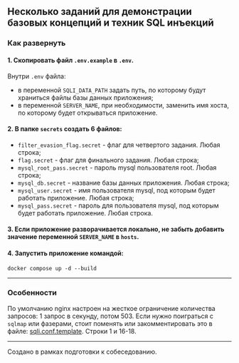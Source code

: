 ## Несколько заданий для демонстрации базовых концепций и техник SQL инъекций

### Как развернуть

#### 1. Скопировать файл `.env.example` в `.env`.
Внутри `.env` файла:

- в переменной `SQLI_DATA_PATH` задать путь, по которому будут храниться файлы базы данных приложения;
- в переменной `SERVER_NAME`, при необходимости, заменить имя хоста, по которому будет открываться приложение.

#### 2. В папке `secrets` создать 6 файлов:

- `filter_evasion_flag.secret` - флаг для четвертого задания. Любая строка;
- `flag.secret` - флаг для финального задания. Любая строка;
- `mysql_root_pass.secret` - пароль mysql пользователя root. Любая строка;
- `mysql_db.secret` - название базы данных приложения. Любая строка;
- `mysql_user.secret` - имя пользователя mysql, под которым будет работать приложение. Любая строка;
- `mysql_pass.secret` - пароль для пользователя mysql, под которым будет работать приложение. Любая строка.

#### 3. Если приложение разворачивается локально, не забыть добавить значение переменной `SERVER_NAME` в `hosts`.

#### 4. Запустить приложение командой:

```shell
docker compose up -d --build
```
***
### Особенности
По умолчанию nginx настроен на жесткое ограничение количества запросов: 1 запрос в секунду, потом 503. 
Если нужно поиграться с `sqlmap` или фазерами, стоит поменять или закомментировать это в файле: [sqli.conf.template](nginx%2Fsqli.conf.template).
Строки 1 и 16-18.

*** 
Создано в рамках подготовки к собеседованию.

